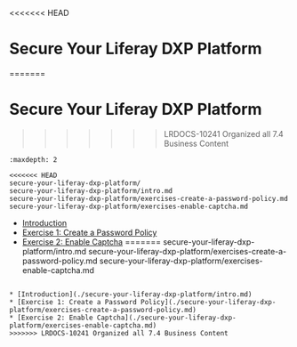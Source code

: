 <<<<<<< HEAD
# Secure Your Liferay DXP Platform 
=======
# Secure Your Liferay DXP Platform
>>>>>>> LRDOCS-10241 Organized all 7.4 Business Content

```{toctree}
:maxdepth: 2

<<<<<<< HEAD
secure-your-liferay-dxp-platform/ 
secure-your-liferay-dxp-platform/intro.md 
secure-your-liferay-dxp-platform/exercises-create-a-password-policy.md 
secure-your-liferay-dxp-platform/exercises-enable-captcha.md 
```

* [Introduction](./secure-your-liferay-dxp-platform/intro.md) 
* [Exercise 1: Create a Password Policy](./secure-your-liferay-dxp-platform/exercises-create-a-password-policy.md) 
* [Exercise 2: Enable Captcha](./secure-your-liferay-dxp-platform/exercises-enable-captcha.md) 
=======
secure-your-liferay-dxp-platform/intro.md
secure-your-liferay-dxp-platform/exercises-create-a-password-policy.md
secure-your-liferay-dxp-platform/exercises-enable-captcha.md
```

* [Introduction](./secure-your-liferay-dxp-platform/intro.md)
* [Exercise 1: Create a Password Policy](./secure-your-liferay-dxp-platform/exercises-create-a-password-policy.md)
* [Exercise 2: Enable Captcha](./secure-your-liferay-dxp-platform/exercises-enable-captcha.md)
>>>>>>> LRDOCS-10241 Organized all 7.4 Business Content
